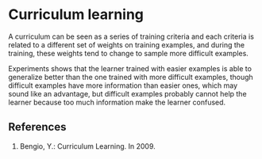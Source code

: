 # Curriculum learning

A curriculum can be seen as a series of training criteria and each criteria is related to a different set of weights on training examples, and during the training, these weights tend to change to sample more difficult examples. 

Experiments shows that the learner trained with easier examples is able to generalize better than the one trained with more difficult examples, though difficult examples have more information than easier ones, which may sound like an advantage, but difficult examples probably cannot help the learner because too much information make the learner confused. 

## References
1. Bengio, Y.: Curriculum Learning. In 2009. 
